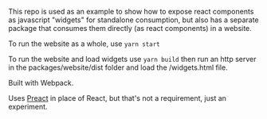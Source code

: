 This repo is used as an example to show how to expose react components as javascript "widgets" for standalone consumption, but also has a separate package that consumes them directly (as react components) in a website.

To run the website as a whole, use `yarn start`

To run the website and load widgets use `yarn build` then run an http server in the packages/website/dist folder and load the /widgets.html file.

Built with Webpack.

Uses [Preact](https://preactjs.com/) in place of React, but that's not a requirement, just an experiment.